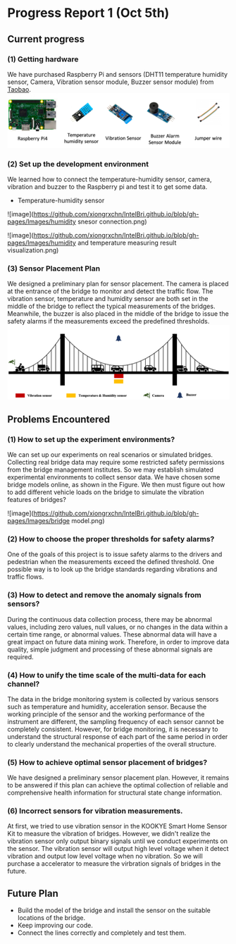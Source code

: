 # Progress Report 1 (Oct 5th)


## Current progress

### (1) Getting hardware
We have purchased Raspberry Pi and sensors (DHT11 temperature humidity sensor, Camera, Vibration sensor module, Buzzer sensor module) from [Taobao](https://www.taobao.com/).
![image](https://github.com/xiongrxchn/IntelBri.github.io/blob/gh-pages/Images/Sensors.png)

### (2) Set up the development environment
We learned how to connect the temperature-humidity sensor, camera, vibration and buzzer to the Raspberry pi and test it to get some data.

- Temperature-humidity sensor

![image](https://github.com/xiongrxchn/IntelBri.github.io/blob/gh-pages/Images/humidity snesor connection.png)

![image](https://github.com/xiongrxchn/IntelBri.github.io/blob/gh-pages/Images/humidity and temperature measuring result visualization.png)

### (3) Sensor Placement Plan
We designed a preliminary plan for sensor placement. The camera is placed at the entrance of the bridge to monitor and detect the traffic flow. The vibration sensor, temperature and humidity sensor are both set in the middle of the bridge to reflect the typical measurements of the bridges. Meanwhile, the buzzer is also placed in the middle of the bridge to issue the safety alarms if the measurements exceed the predefined thresholds.
![image](https://github.com/xiongrxchn/IntelBri.github.io/blob/gh-pages/Images/Sensor_pla.png)

## Problems Encountered

### (1) How to set up the experiment environments?
We can set up our experiments on real scenarios or simulated bridges. Collecting real bridge data may require some restricted safety permissions from the bridge management institutes. So we may establish simulated experimental environments to collect sensor data. We have chosen some bridge models online, as shown in the Figure. We then must figure out how to add different vehicle loads on the bridge to simulate the vibration features of bridges?

![image](https://github.com/xiongrxchn/IntelBri.github.io/blob/gh-pages/Images/bridge model.png)

### (2) How to choose the proper thresholds for safety alarms?
One of the goals of this project is to issue safety alarms to the drivers and pedestrian when the measurements exceed the defined threshold. One possible way is to look up the bridge standards regarding vibrations and traffic flows.

### (3) How to detect and remove the anomaly signals from sensors?
During the continuous data collection process, there may be abnormal values, including zero values, null values, or no changes in the data within a certain time range, or abnormal values. These abnormal data will have a great impact on future data mining work. Therefore, in order to improve data quality, simple judgment and processing of these abnormal signals are required.

### (4) How to unify the time scale of the multi-data for each channel?
The data in the bridge monitoring system is collected by various sensors such as temperature and humidity, acceleration sensor. Because the working principle of the sensor and the working performance of the instrument are different, the sampling frequency of each sensor cannot be completely consistent. However, for bridge monitoring, it is necessary to understand the structural response of each part of the same period in order to clearly understand the mechanical properties of the overall structure.

### (5) How to achieve optimal sensor placement of bridges?
We have designed a preliminary sensor placement plan. However, it remains to be answered if this plan can achieve the optimal collection of reliable and comprehensive health information for structural state change information.

### (6) Incorrect sensors for vibration measurements.
At first, we tried to use vibration sensor in the KOOKYE Smart Home Sensor Kit to measure the vibration of bridges. However, we didn't realize the vibration sensor only output binary signals until we conduct experiments on the sensor. The vibration sensor will output high level voltage when it detect vibration and output low level voltage when no vibration. So we will purchase a accelerator to measure the virbration signals of bridges in the future.

## Future Plan
- Build the model of the bridge and install the sensor on the suitable locations of the bridge.
- Keep improving our code.
- Connect the lines correctly and completely and test them.
